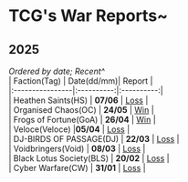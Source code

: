 # TCG's War Reports~  

## **2025**  
*Ordered by date; Recent^*  
|   Faction(Tag)  | Date(dd/mm)|   Report   |  
|:----------------|:----------:|:----------:|  
| Heathen Saints(HS)  | **07/06** | [Loss](https://scatterbeans.github.io/HS_0607.html) |  
| Organised Chaos(OC)  | **24/05** | [Win](https://scatterbeans.github.io/OC_0524.html) |  
| Frogs of Fortune(GoA) | **26/04** | [Win](https://scatterbeans.github.io/GOA_0426.html) |  
| Veloce(Veloce) |**05/04** | [Loss](https://scatterbeans.github.io/Veloce_0405.html) |  
| DJ-BIRDS OF PASSAGE(DJ) | **22/03** | [Loss](https://scatterbeans.github.io/DJ_0322.html) |  
| Voidbringers(Void) | **08/03** | [Loss](https://scatterbeans.github.io/Void_0308.html) |  
| Black Lotus Society(BLS) | **20/02** | [Loss](https://scatterbeans.github.io/BLS_0220.html) |  
| Cyber Warfare(CW) | **31/01** | [Loss](https://scatterbeans.github.io/CW_0131.html) |  
